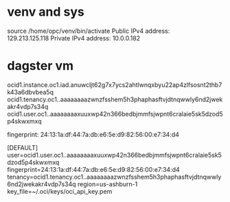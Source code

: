 # venv and sys
source /home/opc/venv/bin/activate
Public IPv4 address:  
129.213.125.118
Private IPv4 address: 
10.0.0.182

# dagster vm
ocid1.instance.oc1.iad.anuwcljt62g7x7ycs2ahtlwnqxbyu22ap4zlfsosnt2thb7k43a6dbvbea5q
ocid1.tenancy.oc1..aaaaaaaazwnzfsshem5h3phaphasftvjdtnqwwly6nd2jwekakr4vdp7s34q
ocid1.user.oc1..aaaaaaaaxuuxwp42n366bedbjmmfsjwpnt6cralaie5sk5dzod5p4skwxmxq

fingerprint: 24:13:1a:df:44:7a:db:e6:5e:d9:82:56:00:e7:34:d4

[DEFAULT]
user=ocid1.user.oc1..aaaaaaaaxuuxwp42n366bedbjmmfsjwpnt6cralaie5sk5dzod5p4skwxmxq
fingerprint=24:13:1a:df:44:7a:db:e6:5e:d9:82:56:00:e7:34:d4
tenancy=ocid1.tenancy.oc1..aaaaaaaazwnzfsshem5h3phaphasftvjdtnqwwly6nd2jwekakr4vdp7s34q
region=us-ashburn-1
key_file=~/.oci/keys/oci_api_key.pem
